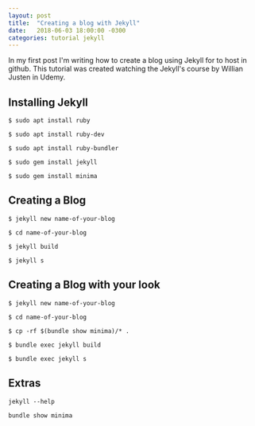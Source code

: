 ```yaml
---
layout: post
title:  "Creating a blog with Jekyll"
date:   2018-06-03 18:00:00 -0300
categories: tutorial jekyll
---
```

In my first post I'm writing how to create a blog using Jekyll for to host in github.
This tutorial was created watching the Jekyll's course by Willian Justen in Udemy.

## Installing Jekyll
```
$ sudo apt install ruby

$ sudo apt install ruby-dev

$ sudo apt install ruby-bundler

$ sudo gem install jekyll

$ sudo gem install minima
```

## Creating a Blog
```
$ jekyll new name-of-your-blog

$ cd name-of-your-blog

$ jekyll build

$ jekyll s
```

## Creating a Blog with your look
```
$ jekyll new name-of-your-blog

$ cd name-of-your-blog

$ cp -rf $(bundle show minima)/* .

$ bundle exec jekyll build

$ bundle exec jekyll s
```

## Extras
```
jekyll --help

bundle show minima
```